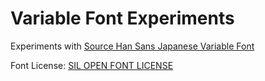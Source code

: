 # Variable Font Experiments

Experiments with [Source Han Sans Japanese Variable Font](https://github.com/adobe-fonts/source-han-sans)

Font License: [SIL OPEN FONT LICENSE](https://github.com/adobe-fonts/source-han-sans/blob/master/LICENSE.txt)

